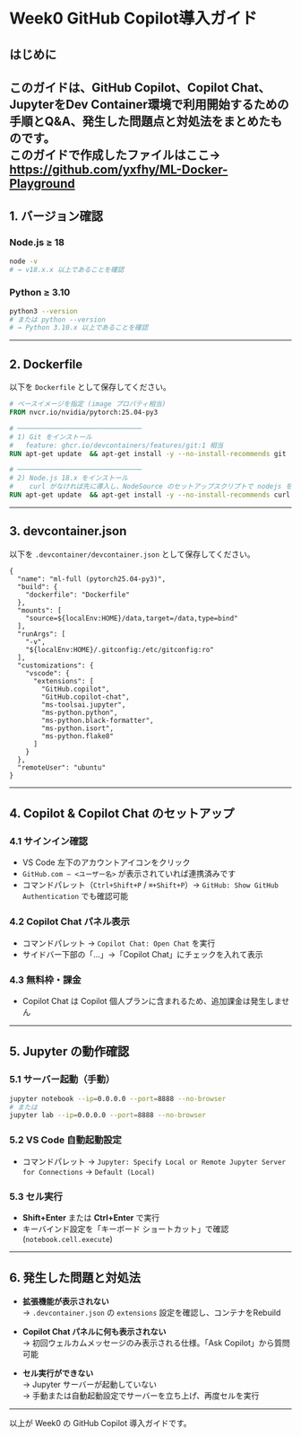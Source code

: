 # Week0 GitHub Copilot導入ガイド

## はじめに
このガイドは、GitHub Copilot、Copilot Chat、JupyterをDev Container環境で利用開始するための手順とQ&A、発生した問題点と対処法をまとめたものです。  
このガイドで作成したファイルはここ→ https://github.com/yxfhy/ML-Docker-Playground  
---

## 1. バージョン確認
### Node.js ≥ 18
```bash
node -v
# → v18.x.x 以上であることを確認
```

### Python ≥ 3.10
```bash
python3 --version
# または python --version
# → Python 3.10.x 以上であることを確認
```

---

## 2. Dockerfile
以下を `Dockerfile` として保存してください。

```dockerfile
# ベースイメージを指定 (image プロパティ相当)
FROM nvcr.io/nvidia/pytorch:25.04-py3

# ───────────────────────────────
# 1) Git をインストール
#   feature: ghcr.io/devcontainers/features/git:1 相当
RUN apt-get update  && apt-get install -y --no-install-recommends git  && rm -rf /var/lib/apt/lists/*

# ───────────────────────────────
# 2) Node.js 18.x をインストール
#    curl がなければ先に導入し、NodeSource のセットアップスクリプトで nodejs を追加します。
RUN apt-get update  && apt-get install -y --no-install-recommends curl  && curl -fsSL https://deb.nodesource.com/setup_18.x | bash -  && apt-get install -y --no-install-recommends nodejs  && rm -rf /var/lib/apt/lists/*
```

---

## 3. devcontainer.json
以下を `.devcontainer/devcontainer.json` として保存してください。

```jsonc
{
  "name": "ml-full (pytorch25.04-py3)",
  "build": {
    "dockerfile": "Dockerfile"
  },
  "mounts": [
    "source=${localEnv:HOME}/data,target=/data,type=bind"
  ],
  "runArgs": [
    "-v",
    "${localEnv:HOME}/.gitconfig:/etc/gitconfig:ro"
  ],
  "customizations": {
    "vscode": {
      "extensions": [
        "GitHub.copilot",
        "GitHub.copilot-chat",
        "ms-toolsai.jupyter",
        "ms-python.python",
        "ms-python.black-formatter",
        "ms-python.isort",
        "ms-python.flake8"
      ]
    }
  },
  "remoteUser": "ubuntu"
}
```

---

## 4. Copilot & Copilot Chat のセットアップ

### 4.1 サインイン確認
- VS Code 左下のアカウントアイコンをクリック  
- `GitHub.com – <ユーザー名>` が表示されていれば連携済みです  
- コマンドパレット（`Ctrl+Shift+P` / `⌘+Shift+P`）→ `GitHub: Show GitHub Authentication` でも確認可能

### 4.2 Copilot Chat パネル表示
- コマンドパレット → `Copilot Chat: Open Chat` を実行  
- サイドバー下部の「…」→「Copilot Chat」にチェックを入れて表示

### 4.3 無料枠・課金
- Copilot Chat は Copilot 個人プランに含まれるため、追加課金は発生しません

---

## 5. Jupyter の動作確認

### 5.1 サーバー起動（手動）
```bash
jupyter notebook --ip=0.0.0.0 --port=8888 --no-browser
# または
jupyter lab --ip=0.0.0.0 --port=8888 --no-browser
```

### 5.2 VS Code 自動起動設定
- コマンドパレット → `Jupyter: Specify Local or Remote Jupyter Server for Connections` → `Default (Local)`

### 5.3 セル実行
- **Shift+Enter** または **Ctrl+Enter** で実行  
- キーバインド設定を「キーボード ショートカット」で確認 (`notebook.cell.execute`)

---

## 6. 発生した問題と対処法

- **拡張機能が表示されない**  
  → `.devcontainer.json` の `extensions` 設定を確認し、コンテナをRebuild

- **Copilot Chat パネルに何も表示されない**  
  → 初回ウェルカムメッセージのみ表示される仕様。「Ask Copilot」から質問可能

- **セル実行ができない**  
  → Jupyter サーバーが起動していない  
  → 手動または自動起動設定でサーバーを立ち上げ、再度セルを実行

---

以上が Week0 の GitHub Copilot 導入ガイドです。
